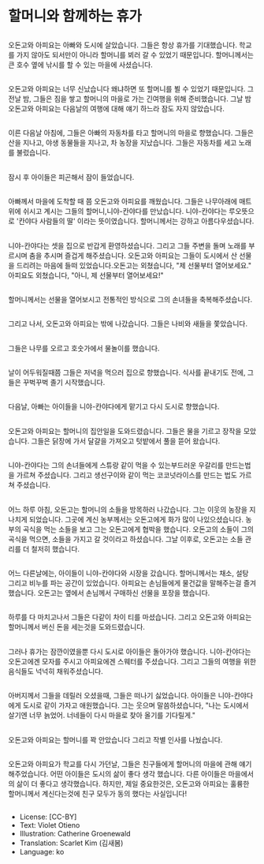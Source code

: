 # 할머니와 함께하는 휴가

##
오돈고와 아피요는 아빠와 도시에 살았습니다. 그들은 항상 휴가를 기대했습니다. 학교를 가지 않아도 되서만이 아니라 할머니를 뵈러 갈 수 있었기 때문입니다. 할머니께서는 큰 호수 옆에 낚시를 할 수 있는 마을에 사셨습니다.

##
오돈고와 아피요는 너무 신났습니다 왜냐하면 또 할머니를 뵐 수 있었기 때문입니다. 그 전날 밤, 그들은 짐을 쌓고 할머니의 마을로 가는 긴여행을 위해 준비했습니다. 그날 밤 오돈고와 아피요는 다음날의 여행에 대해 얘기 하느라 잠도 자지 않았습니다.

##
이른 다음날 아침에, 그들은 아빠의 자동차를 타고 할머니의 마을로 향했습니다. 그들은 산을 지나고, 야생 동물들을 지나고, 차 농장을 지났습니다. 그들은 자동차를 세고 노래를 불렀습니다.

##
잠시 후 아이들은 피곤해서 잠이 들었습니다.

##
아빠께서 마을에 도착할 때 쯤 오돈고와 아피요를 깨웠습니다. 그들은 나무아래에 매트위에 쉬시고 계시는 그들의 할머니,니야-칸야다를 만났습니다. 니야-칸야다는 루오뜻으로 '칸야다 사람들의 딸' 이라는 뜻이였습니다.  할머니께서는 강하고 아름다우셨습니다.

##
니야-칸야다는 셋을 집으로 반갑게 환영하셨습니다. 그리고 그들 주변을 돌며 노래를 부르시며 춤을 추시며 즐겁게 해주셨습니다. 오돈고와 아피요는 그들이 도시에서 산 선물을 드리려는 마음에 들떠 있었습니다.오돈고는 외쳤습니다, "제 선물부터 열어보세요." 아피요도 외쳤습니다, "아니, 제 선물부터  열어보세요!"

##
할머니께서는 선물을 열어보시고 전통적인 방식으로 그의  손녀들을 축복해주셨습니다.

##
그리고 나서, 오돈고와 아피요는 밖에 나갔습니다. 그들은 나비와 새들을 쫓았습니다.

##
그들은 나무를 오르고 호숫가에서 물놀이를 했습니다.

##
날이 어두워질때쯤 그들은 저녁을 먹으러 집으로 향했습니다. 식사를 끝내기도 전에, 그들은 꾸벅꾸벅 졸기 시작했습니다.

##
다음날, 아빠는 아이들을 니야-칸야다에게 맡기고 다시 도시로 향했습니다.

##
오돈고와 아피요는 할머니의 집안일을 도와드렸습니다. 그들은 물을 기르고 장작을 모았습니다. 그들은 닭장에 가서 달걀을 가져오고 텃밭에서 풀을 뜯어 왔습니다.

##
니야-칸야다는 그의 손녀들에게 스튜랑 같이 먹을 수 있는부드러운 우갈리를 만드는법을 가르쳐 주셨습니다. 그리고 생선구이와 같이 먹는 코코넛라이스를 만드는 법도 가르쳐 주셨습니다.

##
어느 하루 아침, 오돈고는 할머니의 소들을 방목하러 나갔습니다. 그는 이웃의 농장을 지나치게 되었습니다. 그곳에 계신 농부께서는 오돈고에게 화가 많이 나있으셨습니다. 농부의 곡식을 먹는 소들을 보고 그는 오돈고에게 협박을 했습니다. 오돈고의 소들이 그의 곡식을 먹으면, 소들을 가지고 갈 것이라고 하셨습니다. 그날 이후로, 오돈고는 소들 관리를 더 철저히 했습니다.

##
어느 다른날에는, 아이들이 니야-칸야다와 시장을 갔습니다. 할머니께서는 채소, 설탕 그리고 비누를 파는 공간이 있었습니다. 아피요는 손님들에게 물건값을 말해주는걸 즐겨했습니다. 오돈고는 옆에서 손님께서 구매하신 선물을 포장을 했습니다.

##
하루를 다 마치고나서 그들은 다같이 차이 티를 마셨습니다. 그리고 오돈고와 아피요는 할머니께서 버신 돈을 세는것을 도와드렸습니다.

##
그러나 휴가는 잠깐이였을뿐 다시 도시로 아이들은 돌아가야 했습니다. 니야-칸야다는 오돈고에겐 모자를 주시고 아피요에겐 스웨터를 주셨습니다. 그리고 그들의 여행을 위한 음식들도 넉넉히 채워주셨습니다.

##
아버지께서 그들을 데릴러 오셨을때, 그들은 떠나기 싫었습니다. 아이들은 니야-칸야다에게 도시로 같이 가자고 애원했습니다. 그는 웃으며 말씀하셨습니다, "나는 도시에서 살기엔 너무 늙었어. 너네들이 다시 마을로 찾아 올기를 기다릴게."

##
오돈고와 아피요는 할머니를 꽉 안았습니다 그리고 작별 인사를 나눴습니다.

##
오돈고와 아피요가 학교를 다시 가던날, 그들은 친구들에게 할머니의 마을에 관해 얘기해주었습니다. 어떤 아이들은 도시의 삶이 좋다 생각 했습니다. 다른 아이들은 마을에서의 삶이 더 좋다고 생각했습니다. 하지만, 제일 중요한것은, 오돈고와 아피요는 훌륭한 할머니께서 계신다는것에 친구 모두가 동의 했다는 사실입니다!

##
* License: [CC-BY]
* Text: Violet Otieno
* Illustration: Catherine Groenewald
* Translation: Scarlet Kim (김새봄)
* Language: ko
